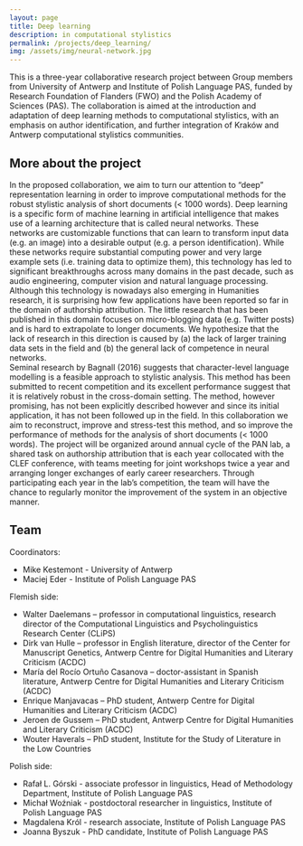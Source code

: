 ```yaml
---
layout: page
title: Deep learning
description: in computational stylistics
permalink: /projects/deep_learning/
img: /assets/img/neural-network.jpg
---
```


This is a three-year collaborative research project between Group members from University of Antwerp and Institute of Polish Language PAS, funded by Research Foundation of Flanders (FWO) and the Polish Academy of Sciences (PAS). The collaboration is aimed at the introduction and adaptation of deep learning methods to computational stylistics, with an emphasis on author identification, and further integration of Kraków and Antwerp computational stylistics communities. 

## More about the project

In the proposed collaboration, we aim to turn our attention to “deep” representation learning in order to improve computational methods for the robust stylistic analysis of short documents (< 1000 words). Deep learning is a specific form of machine learning in artificial intelligence that makes use of a learning architecture that is called neural networks. These networks are customizable functions that can learn to transform input data (e.g. an image) into a desirable output (e.g. a person identification). While these networks require substantial computing power and very large example sets (i.e. training data to optimize them), this technology has led to significant breakthroughs across many domains in the past decade, such as audio engineering, computer vision and natural language processing. Although this technology is nowadays also emerging in Humanities research, it is surprising how few applications have been reported so far in the domain of authorship attribution. The little research that has been published in this domain focuses on micro-blogging data (e.g. Twitter posts) and is hard to extrapolate to longer documents. We hypothesize that the lack of research in this direction is caused by (a) the lack of larger training data sets in the field and (b) the general lack of competence in neural networks.  
Seminal research by Bagnall (2016) suggests that character-level language modelling is a feasible approach to stylistic analysis. This method has been submitted to recent competition and its excellent performance suggest that it is relatively robust in the cross-domain setting. The method, however promising, has not been explicitly described however and since its initial application, it has not been followed up in the field. In this collaboration we aim to reconstruct, improve and stress-test this method, and so improve the performance of methods for the analysis of short documents (< 1000 words). The project will be organized around annual cycle of the PAN lab, a shared task on authorship attribution that is each year collocated with the CLEF conference, with teams meeting for joint workshops twice a year and arranging longer exchanges of early career researchers. Through participating each year in the lab’s competition, the team will have the chance to regularly monitor the improvement of the system in an objective manner.

## Team

Coordinators:  
* Mike Kestemont - University of Antwerp 
* Maciej Eder - Institute of Polish Language PAS 
  
Flemish side:  
* Walter Daelemans  –  professor in computational linguistics, research director of the Computational Linguistics and Psycholinguistics Research Center (CLiPS)
* Dirk van Hulle  –  professor in English literature, director of the Center for Manuscript Genetics, Antwerp Centre for Digital Humanities and Literary Criticism (ACDC)
* María del Rocío Ortuño Casanova  –  doctor-assistant in Spanish literature, Antwerp Centre for Digital Humanities and Literary Criticism (ACDC)
* Enrique Manjavacas –  PhD student, Antwerp Centre for Digital Humanities and Literary Criticism (ACDC)
* Jeroen de Gussem –  PhD student, Antwerp Centre for Digital Humanities and Literary Criticism (ACDC)
* Wouter Haverals –  PhD student, Institute for the Study of Literature in the Low Countries
  
Polish side:  
* Rafał L. Górski - associate professor in linguistics, Head of Methodology Department, Institute of Polish Language PAS
* Michał Woźniak - postdoctoral researcher in linguistics, Institute of Polish Language PAS
* Magdalena Król - research associate, Institute of Polish Language PAS
* Joanna Byszuk - PhD candidate, Institute of Polish Language PAS
 